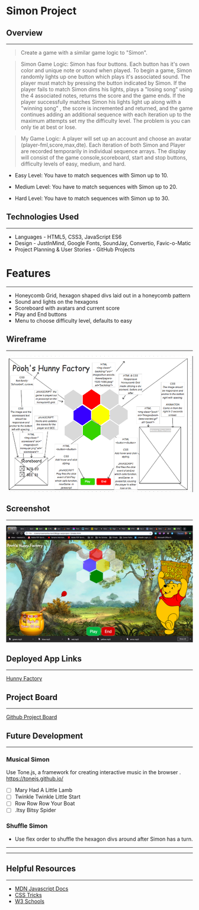 # Simon Project 

## Overview
---
> Create a game with a similar game logic to "Simon".

> Simon Game Logic: Simon has four buttons. Each button has it's own color and unique note or sound when played. To begin a game, Simon randomly lights up one button which plays it's associated sound. The player must match by pressing the button indicated by Simon. If the player fails to match Simon dims his lights, plays a "losing song" using the 4 associated notes, returns the score and the game ends. If the player successfully matches Simon his lights light up along with a "winning song" , the score is incremented and returned, and the game continues adding an additional sequence with each iteration up to the maximum attempts set my the difficulty level. The problem is you can only tie at best or lose.

> My Game Logic: A player will set up an account and choose an avatar (player-fml,score,max,dte). Each iteration of both Simon and Player are recorded temporarily in individual sequence arrays. The display will consist of the game console,scoreboard, start and stop buttons, difficulty levels of easy, medium, and hard.

* Easy Level: You have to match sequences with Simon up to 10.

* Medium Level: You have to match sequences with Simon up to 20.

* Hard Level: You have to match sequences with Simon up to 30.


## Technologies Used
---
* Languages - HTML5, CSS3, JavaScript ES6
* Design - JustInMind, Google Fonts, SoundJay, Convertio, Favic-o-Matic
* Project Planning & User Stories - GitHub Projects


# Features
---
* Honeycomb Grid, hexagon shaped divs laid out in a honeycomb pattern
* Sound and lights on the hexagons
* Scoreboard with avatars and current score
* Play and End buttons
* Menu to choose difficulty level, defaults to easy

## Wireframe
---
![Wireframe](wireframe/PoohsHunnyFactoryWireframe.png)

## Screenshot
---
![Hunny Factory](wireframe/PoohsHunnyFactoryScreenshot.png)

## Deployed App Links
---
[Hunny Factory](https://hunny-factory.netlify.com/#redhex)

## Project Board
---
[Github Project Board](https://github.com/rosemariburton/project-1/projects/1)

## Future Development
---
### Musical Simon
Use Tone.js, a framework for creating interactive music in the browser . https://tonejs.github.io/

- [ ] Mary Had A Little Lamb
- [ ] Twinkle Twinkle Little Start
- [ ] Row Row Row Your Boat
- [ ] .Itsy Bitsy Spider

### Shuffle Simon
- Use flex order to shuffle the hexagon divs around after Simon has a turn.
---
---
## Helpful Resources
---
* [MDN Javascript Docs](https://developer.mozilla.org/en-US/docs/Web/JavaScript)
* [CSS Tricks](https://css-tricks.com)
* [W3 Schools](https://www.w3schools.com)
